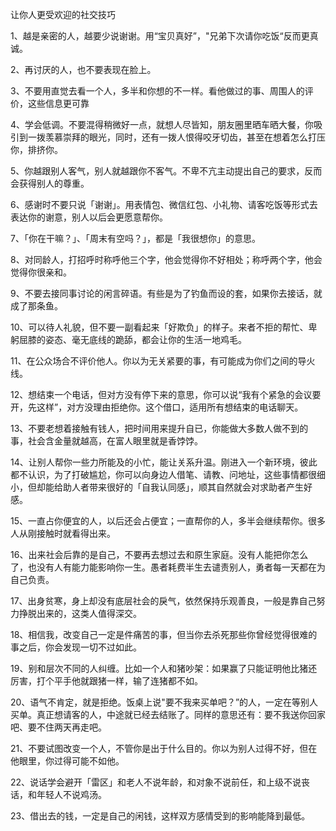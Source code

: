 让你人更受欢迎的社交技巧

1、越是亲密的人，越要少说谢谢。用“宝贝真好”，"兄弟下次请你吃饭“反而更真诚。

2、再讨厌的人，也不要表现在脸上。

3、不要用直觉去看一个人，多半和你想的不一样。看他做过的事、周围人的评价，这些信息更可靠

4、学会低调。不要混得稍微好一点，就想人尽皆知，朋友圈里晒车晒大餐，你吸引到一拨羡慕崇拜的眼光，同时，还有一拨人恨得咬牙切齿，甚至在想着怎么打压你，排挤你。

5、你越跟别人客气，别人就越跟你不客气。不卑不亢主动提出自己的要求，反而会获得别人的尊重。

6、感谢时不要只说「谢谢」。用表情包、微信红包、小礼物、请客吃饭等形式去表达你的谢意，别人以后会更愿意帮你。

7、「你在干嘛？」、「周末有空吗？」，都是「我很想你」的意思。

8、对同龄人，打招呼时称呼他三个字，他会觉得你不好相处；称呼两个字，他会觉得你很亲和。

9、不要去接同事讨论的闲言碎语。有些是为了钓鱼而设的套，如果你去接话，就成了那条鱼。

10、可以待人礼貌，但不要一副看起来「好欺负」的样子。来者不拒的帮忙、卑躬屈膝的姿态、毫无底线的跪舔，都会让你的生活一地鸡毛。

11、在公众场合不评价他人。你以为无关紧要的事，有可能成为你们之间的导火线。

12、想结束一个电话，但对方没有停下来的意思，你可以说“我有个紧急的会议要开，先这样”，对方没理由拒绝你。这个借口，适用所有想结束的电话聊天。

13、不要老想着接触有钱人，把时间用来提升自已，你能做大多数人做不到的事，社会含金量就越高，在富人眼里就是香饽饽。

14、让别人帮你一些力所能及的小忙，能让关系升温。刚进入一个新环境，彼此都不认识，为了打破尴尬，你可以向身边人借笔、请教、问地址，这些事情都很细小，但却能给助人者带来很好的「自我认同感」，顺其自然就会对求助者产生好感。

15、一直占你便宜的人，以后还会占便宜；一直帮你的人，多半会继续帮你。很多人从刚接触时就看得出来。

16、出来社会后靠的是自己，不要再去想过去和原生家庭。没有人能把你怎么了，也没有人有能力能影响你一生。愚者耗费半生去谴责别人，勇者每一天都在为自己负责。

17、出身贫寒，身上却没有底层社会的戾气，依然保持乐观善良，一般是靠自己努力挣脱出来的，这类人值得深交。

18、相信我，改变自己一定是件痛苦的事，但当你去杀死那些你曾经觉得很难的事之后，你会发现一切不过如此。

19、别和层次不同的人纠缠。比如一个人和猪吵架：如果赢了只能证明他比猪还厉害，打个平手他就跟猪一样，输了连猪都不如。

20、语气不肯定，就是拒绝。饭桌上说"要不我来买单吧？”的人，一定在等别人买单。真正想请客的人，中途就已经去结账了。同样的意思还有：要不我送你回家吧、要不住两天再走吧。

21、不要试图改变一个人，不管你是出于什么目的。你以为别人过得不好，但在他眼里，你过得可能不如他。

22、说话学会避开「雷区」和老人不说年龄，和对象不说前任，和上级不说丧话，和年轻人不说鸡汤。

23、借出去的钱，一定是自己的闲钱，这样双方感情受到的影响能降到最低。
